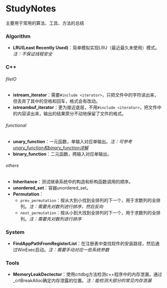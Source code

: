 # StudyNotes
主要用于常用的算法、工具、方法的总结

### Algorithm
+ **LRU(Least Recently Used)**：简单模拟实现LRU（最近最久未使用）模式。*注：不保证线程安全*

### C++
###### fileIO
+ **istream_iterator**：需要`#include <iterator>`，只把文件中的字符读出来，但丢弃了其中的空格和回车，格式会有改动。
+ **istreambuf_iterator**：更为接近底层，不用`#include <iterator>`，把文件中的内容读出来，输出的结果原分不动地保留了文件的格式。

###### functional
+ **unary_function**：一元函数，单输入对应单输出。*注：可参考[unary_function和binary_function详解](https://www.cnblogs.com/blueoverflow/p/4738964.html)*
+ **binary_function**：二元函数，两输入对应单输出。

###### others
+ **Inheritance**：测试继承系统中的构造和析构函数调用的顺序。
+ **unordered_set**：容器unordered_set。
+ **Permutation**：
  + `prev_permutation`：按从大到小找到全排列的下一个，用于求数列的全排列。*注：需要先对数列进行排序，然后反向*
  + `next_permutation`：按从小到大找到全排列的下一个，用于求数列的全排列。*注：需要先对数列进行排序*

### System
+ **FindAppPathFromRegisterList**：在注册表中查找软件的安装路径，然后通过WinExec启动。*注：需要手动对应一些系统参数*

### Tools
+ **MemoryLeakDectector**：使用crtdbg方法检测c++程序中的内存泄漏，通过_crtBreakAlloc确定内存泄露的位置。*注：能检测大部分的常见内存泄漏*

